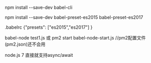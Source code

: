 npm install --save-dev babel-cli

npm install --save-dev babel-preset-es2015 babel-preset-es2017

.babelrc
{"presets": ["es2015","es2017"] }

babel-node test1.js
或
pm2 start babel-node-start.js   //pm2配置文件(pm2.json)还不会用

node.js 7 直接就支持async/await